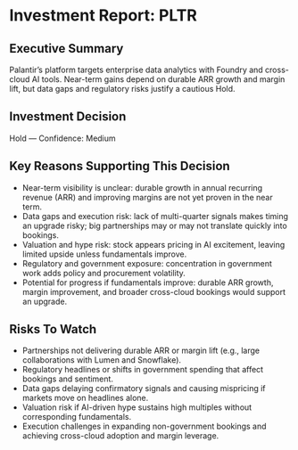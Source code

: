 # Investment Report: PLTR
## Executive Summary
Palantir’s platform targets enterprise data analytics with Foundry and cross-cloud AI tools. Near-term gains depend on durable ARR growth and margin lift, but data gaps and regulatory risks justify a cautious Hold.

## Investment Decision
Hold — Confidence: Medium

## Key Reasons Supporting This Decision
- Near-term visibility is unclear: durable growth in annual recurring revenue (ARR) and improving margins are not yet proven in the near term.
- Data gaps and execution risk: lack of multi-quarter signals makes timing an upgrade risky; big partnerships may or may not translate quickly into bookings.
- Valuation and hype risk: stock appears pricing in AI excitement, leaving limited upside unless fundamentals improve.
- Regulatory and government exposure: concentration in government work adds policy and procurement volatility.
- Potential for progress if fundamentals improve: durable ARR growth, margin improvement, and broader cross-cloud bookings would support an upgrade.

## Risks To Watch
- Partnerships not delivering durable ARR or margin lift (e.g., large collaborations with Lumen and Snowflake).
- Regulatory headlines or shifts in government spending that affect bookings and sentiment.
- Data gaps delaying confirmatory signals and causing mispricing if markets move on headlines alone.
- Valuation risk if AI-driven hype sustains high multiples without corresponding fundamentals.
- Execution challenges in expanding non-government bookings and achieving cross-cloud adoption and margin leverage.
